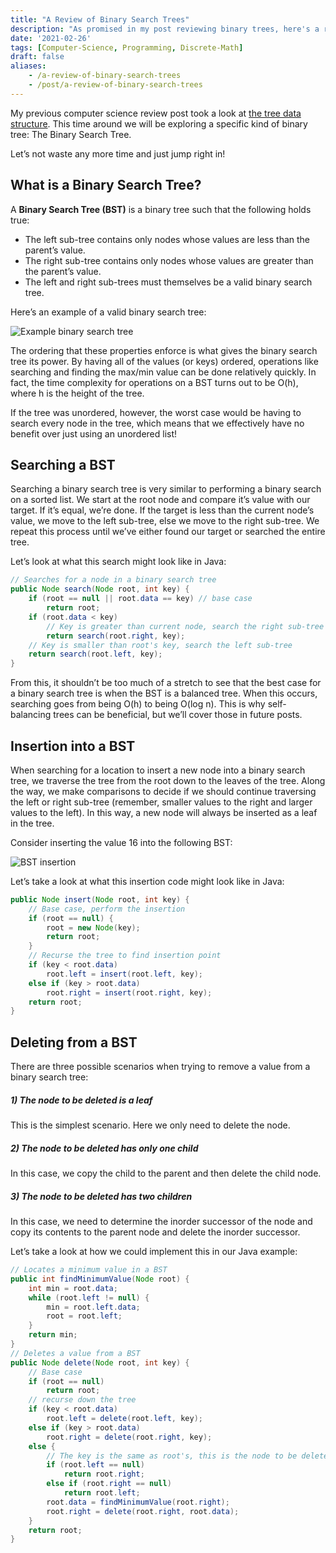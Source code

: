 ```yaml
---
title: "A Review of Binary Search Trees"
description: "As promised in my post reviewing binary trees, here's a review of binary search trees."
date: '2021-02-26'
tags: [Computer-Science, Programming, Discrete-Math]
draft: false
aliases:
    - /a-review-of-binary-search-trees
    - /post/a-review-of-binary-search-trees
---
```


My previous computer science review post took a look at [the tree data structure](https://hackeradam.com/a-review-of-binary-trees/). This time around we will be exploring a specific kind of binary tree: The Binary Search Tree.

Let’s not waste any more time and just jump right in!

<!--more-->

## What is a Binary Search Tree?

A **Binary Search Tree (BST)** is a binary tree such that the following holds true:

* The left sub-tree contains only nodes whose values are less than the parent’s value.
* The right sub-tree contains only nodes whose values are greater than the parent’s value.
* The left and right sub-trees must themselves be a valid binary search tree.

Here’s an example of a valid binary search tree:

![Example binary search tree](/blog/binary-search-trees/ExampleBinarySearchTree.png#center)

The ordering that these properties enforce is what gives the binary search tree its power. By having all of the values (or keys) ordered, operations like searching and finding the max/min value can be done relatively quickly. In fact, the time complexity for operations on a BST turns out to be O(h), where h is the height of the tree.

If the tree was unordered, however, the worst case would be having to search every node in the tree, which means that we effectively have no benefit over just using an unordered list!

## Searching a BST

Searching a binary search tree is very similar to performing a binary search on a sorted list. We start at the root node and compare it’s value with our target. If it’s equal, we’re done. If the target is less than the current node’s value, we move to the left sub-tree, else we move to the right sub-tree. We repeat this process until we’ve either found our target or searched the entire tree.

Let’s look at what this search might look like in Java:

```java
// Searches for a node in a binary search tree
public Node search(Node root, int key) {
    if (root == null || root.data == key) // base case
        return root;
    if (root.data < key)
        // Key is greater than current node, search the right sub-tree
        return search(root.right, key);
    // Key is smaller than root's key, search the left sub-tree
    return search(root.left, key);
}
```

From this, it shouldn’t be too much of a stretch to see that the best case for a binary search tree is when the BST is a balanced tree. When this occurs, searching goes from being O(h) to being O(log n). This is why self-balancing trees can be beneficial, but we’ll cover those in future posts.

## Insertion into a BST

When searching for a location to insert a new node into a binary search tree, we traverse the tree from the root down to the leaves of the tree. Along the way, we make comparisons to decide if we should continue traversing the left or right sub-tree (remember, smaller values to the right and larger values to the left). In this way, a new node will always be inserted as a leaf in the tree.

Consider inserting the value 16 into the following BST:

![BST insertion](/blog/binary-search-trees/BSTInsertion.png#center)

Let’s take a look at what this insertion code might look like in Java:

```java
public Node insert(Node root, int key) {
    // Base case, perform the insertion
    if (root == null) {
        root = new Node(key);
        return root;
    }
    // Recurse the tree to find insertion point
    if (key < root.data)
        root.left = insert(root.left, key);
    else if (key > root.data)
        root.right = insert(root.right, key);
    return root;
}
```

## Deleting from a BST

There are three possible scenarios when trying to remove a value from a binary search tree:

##### 1) The node to be deleted is a leaf

This is the simplest scenario. Here we only need to delete the node.

##### 2) The node to be deleted has only one child

In this case, we copy the child to the parent and then delete the child node.

##### 3) The node to be deleted has two children

In this case, we need to determine the inorder successor of the node and copy its contents to the parent node and delete the inorder successor.

Let’s take a look at how we could implement this in our Java example:

```java
// Locates a minimum value in a BST
public int findMinimumValue(Node root) {
    int min = root.data;
    while (root.left != null) {
        min = root.left.data;
        root = root.left;
    }
    return min;
}
// Deletes a value from a BST
public Node delete(Node root, int key) {
    // Base case
    if (root == null)
        return root;
    // recurse down the tree
    if (key < root.data)
        root.left = delete(root.left, key);
    else if (key > root.data)
        root.right = delete(root.right, key);
    else {
        // The key is the same as root's, this is the node to be deleted
        if (root.left == null)
            return root.right;
        else if (root.right == null)
            return root.left;
        root.data = findMinimumValue(root.right);
        root.right = delete(root.right, root.data);
    }
    return root;
}
```